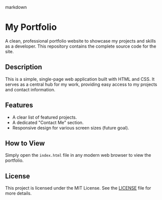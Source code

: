 markdown
# My Portfolio

A clean, professional portfolio website to showcase my projects and skills as a developer. This repository contains the complete source code for the site.

## Description

This is a simple, single-page web application built with HTML and CSS. It serves as a central hub for my work, providing easy access to my projects and contact information.

## Features

- A clear list of featured projects.
- A dedicated "Contact Me" section.
- Responsive design for various screen sizes (future goal).

## How to View

Simply open the `index.html` file in any modern web browser to view the portfolio.

## License

This project is licensed under the MIT License. See the [LICENSE](LICENSE) file for more details.
